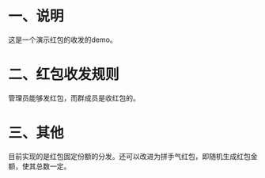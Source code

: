 # 一、说明
这是一个演示红包的收发的demo。


# 二、红包收发规则
管理员能够发红包，而群成员是收红包的。

# 三、其他
目前实现的是红包固定份额的分发。还可以改进为拼手气红包，即随机生成红包金额，使其总数一定。
